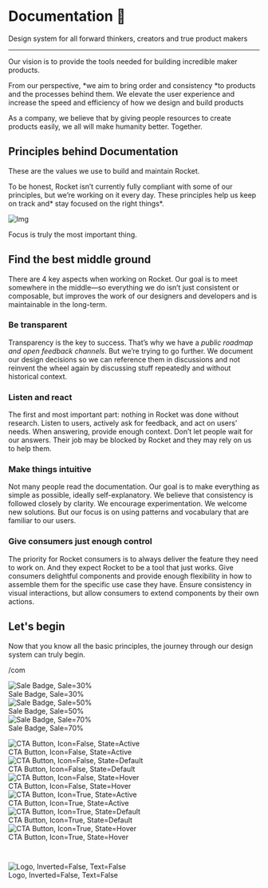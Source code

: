 
# Documentation 🚀

Design system for all forward thinkers, creators and true product makers

---

Our vision is to provide the tools needed for building incredible maker products.

From our perspective, *we aim to bring order and consistency *to products and the processes behind them. We elevate the user experience and increase the speed and efficiency of how we design and build products

As a company, we believe that by giving people resources to create products easily, we all will make humanity better. Together.

## Principles behind Documentation

These are the values we use to build and maintain Rocket.

To be honest, Rocket isn’t currently fully compliant with some of our principles, but we’re working on it every day. These principles help us keep on track and* stay focused on the right things*.

![Img](https://studio-assets.supernova.io/design-systems/14533/9289758a-6300-472a-bbc6-a57098081abf.jpeg?Expires=1990828800&Policy=eyJTdGF0ZW1lbnQiOlt7IlJlc291cmNlIjoiaHR0cHM6Ly9zdHVkaW8tYXNzZXRzLnN1cGVybm92YS5pby9kZXNpZ24tc3lzdGVtcy8xNDUzMy85Mjg5NzU4YS02MzAwLTQ3MmEtYmJjNi1hNTcwOTgwODFhYmYuanBlZyIsIkNvbmRpdGlvbiI6eyJEYXRlTGVzc1RoYW4iOnsiQVdTOkVwb2NoVGltZSI6MTk5MDgyODgwMH19fV19&Signature=E9DL6D-ZtS~4qaH18y5tnHC4gtpQUzZb85NmDFMuezn~MaWHPSumzBv6tXkxGqSgGyKh~9FaYnbfHkcJhU~4F~jdbuY70gbRxUpvnBtyCpz8o0mci-d2A9WoIZ3RGl11izD3c2WMfUaKhSaFlUw8cTGP-9vrqeUi58O2P4zYT9eAeyvOIFzQXgIgljhxiB9mIVU5a4j1vDL8ntJpagEZukKRskOgMrrB4LNQ-nRsvXFF7W5C5EkdoZPZf4jFxcQu2Yj6M9-bqNBXubYMsYYhEXqvqUOAnYVaE59E5PSSe43HKv2gp1ajSJ3ttHtTtCITO8Vyfh1FoTl03Z18ki8iZg__&Key-Pair-Id=APKAJGK34LCCAUR7N6LA)

Focus is truly the most important thing.

## Find the best middle ground

There are 4 key aspects when working on Rocket. Our goal is to meet somewhere in the middle—so everything we do isn’t just consistent or composable, but improves the work of our designers and developers and is maintainable in the long-term.

### Be transparent

Transparency is the key to success. That’s why we have a *public roadmap and open feedback channels*. But we’re trying to go further. We document our design decisions so we can reference them in discussions and not reinvent the wheel again by discussing stuff repeatedly and without historical context.

### Listen and react

The first and most important part: nothing in Rocket was done without research. Listen to users, actively ask for feedback, and act on users’ needs. When answering, provide enough context. Don’t let people wait for our answers. Their job may be blocked by Rocket and they may rely on us to help them.

### Make things intuitive

Not many people read the documentation. Our goal is to make everything as simple as possible, ideally self-explanatory. We believe that consistency is followed closely by clarity. We encourage experimentation. We welcome new solutions. But our focus is on using patterns and vocabulary that are familiar to our users.

### Give consumers just enough control

The priority for Rocket consumers is to always deliver the feature they need to work on. And they expect Rocket to be a tool that just works. Give consumers delightful components and provide enough flexibility in how to assemble them for the specific use case they have. Ensure consistency in visual interactions, but allow consumers to extend components by their own actions.

## Let's begin

Now that you know all the basic principles, the journey through our design system can truly begin.

/com

  
![Sale Badge, Sale=30%](https://studio-assets.supernova.io/design-systems/14533/087718f2-9583-4cee-bf32-82d059f394e3.png?Expires=1990828800&Policy=eyJTdGF0ZW1lbnQiOlt7IlJlc291cmNlIjoiaHR0cHM6Ly9zdHVkaW8tYXNzZXRzLnN1cGVybm92YS5pby9kZXNpZ24tc3lzdGVtcy8xNDUzMy8wODc3MThmMi05NTgzLTRjZWUtYmYzMi04MmQwNTlmMzk0ZTMucG5nIiwiQ29uZGl0aW9uIjp7IkRhdGVMZXNzVGhhbiI6eyJBV1M6RXBvY2hUaW1lIjoxOTkwODI4ODAwfX19XX0_&Signature=UcAEOTv7Obc-1LeVdz7TEBP76DRUIQwTTJNn34StbFrAQSREF9FuRi7nP3m4rMORSJHC50jYMkFP6fWa~KOf-kM4YbCdE6apPvrV9k3~UDlq33mWcZSdzTtuY-cnl1LxOZI7nx8sh5rMLV39BiVB5ktn67AdyFhr~6uPJ718QLfwtB1OdsmbJcjNL7ODEiBw~DNBelIWNoiVJXtuPY7GWvaiEXvTxN-RlGGgPXsNJ3eo-rrd9tp5I4NAuwxgl1of0VXe8rV-W9rqn9IrAxpGI6IE46lx51GszR7FBZLOzDPcl3hlLk2XqFFel4AqEBeblfsB1NVMAy3cnsYL5gwqfw__&Key-Pair-Id=APKAJGK34LCCAUR7N6LA)  
Sale Badge, Sale=30%  
![Sale Badge, Sale=50%](https://studio-assets.supernova.io/design-systems/14533/31646cc7-053b-47d9-a000-ca2c35ed134d.png?Expires=1990828800&Policy=eyJTdGF0ZW1lbnQiOlt7IlJlc291cmNlIjoiaHR0cHM6Ly9zdHVkaW8tYXNzZXRzLnN1cGVybm92YS5pby9kZXNpZ24tc3lzdGVtcy8xNDUzMy8zMTY0NmNjNy0wNTNiLTQ3ZDktYTAwMC1jYTJjMzVlZDEzNGQucG5nIiwiQ29uZGl0aW9uIjp7IkRhdGVMZXNzVGhhbiI6eyJBV1M6RXBvY2hUaW1lIjoxOTkwODI4ODAwfX19XX0_&Signature=VYw0qiNzD0ieIHFGmmnaytwBuBR91z-EeylOzFHb9p7lmaMcWPU~eCu7k3Bvnj0T6h5LCWt8ISUwOWz9lF8plYsdZ5hFP8LsutK2~gKo-jVMrgaFCIykLCOQq2UOxjGUE40tr3etTMkxu6lKipjRPI2~~lbwfniXFOAHDxJq7Q1mCxZoVFM-1nsSrnEqH83J3npEyl30mcyMAqZ0zdmloEKSkWEG9xoYjY1FrlPVsr8huaKNmgga2ToxDu1en-JoW9CfnSyzVusEAKbvRAig2gMb-RncJ962mUPI3hEmdmorhGmOmAUJpi55rHJrLWL22n~gkVF3AfvVfUJZtBRd7g__&Key-Pair-Id=APKAJGK34LCCAUR7N6LA)  
Sale Badge, Sale=50%  
![Sale Badge, Sale=70%](https://studio-assets.supernova.io/design-systems/14533/2af113ca-badb-4624-b738-32d603743cd1.png?Expires=1990828800&Policy=eyJTdGF0ZW1lbnQiOlt7IlJlc291cmNlIjoiaHR0cHM6Ly9zdHVkaW8tYXNzZXRzLnN1cGVybm92YS5pby9kZXNpZ24tc3lzdGVtcy8xNDUzMy8yYWYxMTNjYS1iYWRiLTQ2MjQtYjczOC0zMmQ2MDM3NDNjZDEucG5nIiwiQ29uZGl0aW9uIjp7IkRhdGVMZXNzVGhhbiI6eyJBV1M6RXBvY2hUaW1lIjoxOTkwODI4ODAwfX19XX0_&Signature=iWLFpEMpnXri5L1QxSb3ZSo2YEyVv6AN5AMok4RdY1GbPfaLvJlnu0vOWcnbzrMh-~MZIvloA2FL4f~3Ht1bvhJTiKAAz9eEjLbh71zQ6~LBmLpayTcNZTuOiXpYaY~YkHuClCiU084t4TPXeZLJZDxDlT6HA2hL50IujDG4s0vK5SnJ9oe2GQrXFcts6AOoYRJ45W1QXWmWIX8ooMxaCSABJlWQDyaUa1QgqPQj8ZbaH7tpm4Oq23ydRFVBoScWY7xeAHZUerb7CZL314NrL~~KFe~nDZBjew8b8UHasQzboMAMP4cxFC~s1y-dogQy4NF~U6C94hg6j85X59YY5w__&Key-Pair-Id=APKAJGK34LCCAUR7N6LA)  
Sale Badge, Sale=70%  


  
![CTA Button, Icon=False, State=Active](https://studio-assets.supernova.io/design-systems/14533/b48366d6-a76c-4314-93f1-7f34cd27799e.png?Expires=1990828800&Policy=eyJTdGF0ZW1lbnQiOlt7IlJlc291cmNlIjoiaHR0cHM6Ly9zdHVkaW8tYXNzZXRzLnN1cGVybm92YS5pby9kZXNpZ24tc3lzdGVtcy8xNDUzMy9iNDgzNjZkNi1hNzZjLTQzMTQtOTNmMS03ZjM0Y2QyNzc5OWUucG5nIiwiQ29uZGl0aW9uIjp7IkRhdGVMZXNzVGhhbiI6eyJBV1M6RXBvY2hUaW1lIjoxOTkwODI4ODAwfX19XX0_&Signature=gak3x2~EeV0wT94iYoCabz0vMD2hCBYNedXiG3nEWC85eAZVZFVCE52U6f--I1cSjE9if1Gum5vqlo0iJNSSIulEZBAw7QpIFXnWSDBCjAKO3S--AsaibsRyPWsmrfZoXzUTjBSsufs2vhnVkIYNzmX~G53V9QIHWCdrWKBezVHDsFnpbgtBCkSC2J9InhsTElUFEwLZUT9mMlbFgZQ0nVJvK1HxTORW66gNmRZ6e1C6jPqzeHcF2XYer4dAVs9kcWHkZsFQuxpv8zTNSEaHuTePLwLsgrwsqcvMN~8B7wkaCGWaT9IFMh1x1DVoPVhRVHOBrWWT-6fACq9hF6RiIg__&Key-Pair-Id=APKAJGK34LCCAUR7N6LA)  
CTA Button, Icon=False, State=Active  
![CTA Button, Icon=False, State=Default](https://studio-assets.supernova.io/design-systems/14533/12d6e459-37e7-49c9-a846-f7d047a782a8.png?Expires=1990828800&Policy=eyJTdGF0ZW1lbnQiOlt7IlJlc291cmNlIjoiaHR0cHM6Ly9zdHVkaW8tYXNzZXRzLnN1cGVybm92YS5pby9kZXNpZ24tc3lzdGVtcy8xNDUzMy8xMmQ2ZTQ1OS0zN2U3LTQ5YzktYTg0Ni1mN2QwNDdhNzgyYTgucG5nIiwiQ29uZGl0aW9uIjp7IkRhdGVMZXNzVGhhbiI6eyJBV1M6RXBvY2hUaW1lIjoxOTkwODI4ODAwfX19XX0_&Signature=BYqIrVpU00uRU432txBB6bkxkKlA1XdVqqMAeHUJrXEt-ltzLJ6z0N~KsyFrWNAY3GNT2IUHZvaxYCOOInzfbZjaekSFNtqmp5a5riUy0~2X~u3J64quJcMFoB9fZYJsSpBD~KrS4ouSf~X6pqOKdWk1Gtq7zffTI29AxDDVFxbqE8kbZUqQ~lRVRhKC~ppGn9hpT4uJl4Stez-gqB18UK3dIRpTm5Knj2Nt26lKWRfYLu82w1tF1z5S4MsiulGt7eTSOFndW4DQ5~dBE3y8336n845No8UIKDuvPFf5QgF6pvRcblRP~VZ8DIfkv8BEfIUv0ssTuC3~lO0l4v2Tkg__&Key-Pair-Id=APKAJGK34LCCAUR7N6LA)  
CTA Button, Icon=False, State=Default  
![CTA Button, Icon=False, State=Hover](https://studio-assets.supernova.io/design-systems/14533/fad5924b-eebb-4f5d-8cce-b8e91db1fe7e.png?Expires=1990828800&Policy=eyJTdGF0ZW1lbnQiOlt7IlJlc291cmNlIjoiaHR0cHM6Ly9zdHVkaW8tYXNzZXRzLnN1cGVybm92YS5pby9kZXNpZ24tc3lzdGVtcy8xNDUzMy9mYWQ1OTI0Yi1lZWJiLTRmNWQtOGNjZS1iOGU5MWRiMWZlN2UucG5nIiwiQ29uZGl0aW9uIjp7IkRhdGVMZXNzVGhhbiI6eyJBV1M6RXBvY2hUaW1lIjoxOTkwODI4ODAwfX19XX0_&Signature=XYJDqhM6e2b9Pm32k2YZ2G28tXXqFASy8irMou1B4hKNrNWEhQ76ADtA07kw~xv0Wnl9Nb0iQSsgJVXyppkXJQgWjTp2TuD9CYkgqSNoRP1MA2lL2D6kGehkCERkYepH8xsSg0b0If425cb9iqwXcVjmGfD3-epohMFZKMwDP4RI34sZ0BEncxGrUXi9ETyNpXvvtW5JPpmN6mFQzHk6svZg51E5FcYuR5xjlSjwvg-0Nj1Xn3fFS11QFQY4fYKn1-kJZBkMtD5qnpQa9i4FvEY-Wmsb-tmjPxhtrQpR45Ea4PO7W7F~WnOaDwxIHpt7r95u10toEY3vKmZqKMvCbw__&Key-Pair-Id=APKAJGK34LCCAUR7N6LA)  
CTA Button, Icon=False, State=Hover  
![CTA Button, Icon=True, State=Active](https://studio-assets.supernova.io/design-systems/14533/c68085c2-0406-4218-8adf-d9948c626fdf.png?Expires=1990828800&Policy=eyJTdGF0ZW1lbnQiOlt7IlJlc291cmNlIjoiaHR0cHM6Ly9zdHVkaW8tYXNzZXRzLnN1cGVybm92YS5pby9kZXNpZ24tc3lzdGVtcy8xNDUzMy9jNjgwODVjMi0wNDA2LTQyMTgtOGFkZi1kOTk0OGM2MjZmZGYucG5nIiwiQ29uZGl0aW9uIjp7IkRhdGVMZXNzVGhhbiI6eyJBV1M6RXBvY2hUaW1lIjoxOTkwODI4ODAwfX19XX0_&Signature=KBR-FGVRKx0mXICgd18PR8qZPcy~1Uer1Rw14qBu8u~QgYyakUtGDfd9~5oRjH6c-pSrg62L1reyXtid9thhkP-zeQEP1QvlxqSqDdvQ2P0WaJfz~zFE5E3bLXDKpbZqUzmJEGzvsk4OgJQt5IzM8EaQlI~YXmYm-GCCrDS8Prbx8GTM-Z2lZpj1DLIxn~qWEkorQ56RXL7PChnT-5M~JpIiEHRMlpt3pnIfbwr4OhUkE~yaKfl9o02ofz28ptiOHxikwWS7mWQU3o2LmI2WEUddoApGc26SsK~TImxn1Dfpz7MdF7c8DpoFsKkdet3DTZkg2d-wqpNzxL4N6PEY7w__&Key-Pair-Id=APKAJGK34LCCAUR7N6LA)  
CTA Button, Icon=True, State=Active  
![CTA Button, Icon=True, State=Default](https://studio-assets.supernova.io/design-systems/14533/29ba4b44-aed8-4711-b3b6-0d22061f30a2.png?Expires=1990828800&Policy=eyJTdGF0ZW1lbnQiOlt7IlJlc291cmNlIjoiaHR0cHM6Ly9zdHVkaW8tYXNzZXRzLnN1cGVybm92YS5pby9kZXNpZ24tc3lzdGVtcy8xNDUzMy8yOWJhNGI0NC1hZWQ4LTQ3MTEtYjNiNi0wZDIyMDYxZjMwYTIucG5nIiwiQ29uZGl0aW9uIjp7IkRhdGVMZXNzVGhhbiI6eyJBV1M6RXBvY2hUaW1lIjoxOTkwODI4ODAwfX19XX0_&Signature=A3SYANPy3tTTy2AwZLA-WAEjgMS0z0P2MnWmY73knEM5jgGR1BMsDyFqiWw4Rma19ITCP94tqQ5Zrj~KjO6P1MAr5RxGxkK0ntGRfF7--GcUG9ciQRykpm8HerktcaeckTbei7J-OTVcHupHOx7lBmDxod9BMmKDaaSI-1AoSNYkAAVA8XiU-3movgvxHDcnmt8qxqv5qfy477SKGrbS8M6-6MIuh4Ut4FTZKiYrILadovfUDDYaI8Z7oZ-7fS3e~gjT9beagnahqNviuym3B6LzFnm3RkThftlimirsF5bjT5cmgkM8Fuf0FzeRmFNANYvx2pjnCPf0a9JK7lri-g__&Key-Pair-Id=APKAJGK34LCCAUR7N6LA)  
CTA Button, Icon=True, State=Default  
![CTA Button, Icon=True, State=Hover](https://studio-assets.supernova.io/design-systems/14533/472dda35-ed36-4735-917e-93af9a409c8e.png?Expires=1990828800&Policy=eyJTdGF0ZW1lbnQiOlt7IlJlc291cmNlIjoiaHR0cHM6Ly9zdHVkaW8tYXNzZXRzLnN1cGVybm92YS5pby9kZXNpZ24tc3lzdGVtcy8xNDUzMy80NzJkZGEzNS1lZDM2LTQ3MzUtOTE3ZS05M2FmOWE0MDljOGUucG5nIiwiQ29uZGl0aW9uIjp7IkRhdGVMZXNzVGhhbiI6eyJBV1M6RXBvY2hUaW1lIjoxOTkwODI4ODAwfX19XX0_&Signature=QKH50guLv7r5TzmMnrzwfqT4wBrpFFsNt0QIsgjbY3zYSgXmOMycGR3yJ8c2FNoh5-SHW7QvDbsRiCpVEgywqHkA3BrVBlO5hil68VEVQG6nSHMCxKw0Ek4S0CB3zqZTLXro7G8UPKdZ0GhztxaQDAf2R3xprwX5QIWC6A2QXR3EB6MpRFMUzqeRWn~cNQudgPVlE6F8CTdBIlQBQL02-YKTEsSwQtEqom6Imneczd8edejN-s8BuPDVNf4oM2uXYh4E-lrALah9yb7UT9fg6z4vEq4pelGqP6gX1~rib6kviIi~umGPCz2JXjVPT7W-iZrikPmTpDtOiBka2-4SiA__&Key-Pair-Id=APKAJGK34LCCAUR7N6LA)  
CTA Button, Icon=True, State=Hover  


```javascript  
  
```

  
![Logo, Inverted=False, Text=False](https://studio-assets.supernova.io/design-systems/14533/db51786c-983c-4f79-a1d0-315ca86f70cf.png?Expires=1990828800&Policy=eyJTdGF0ZW1lbnQiOlt7IlJlc291cmNlIjoiaHR0cHM6Ly9zdHVkaW8tYXNzZXRzLnN1cGVybm92YS5pby9kZXNpZ24tc3lzdGVtcy8xNDUzMy9kYjUxNzg2Yy05ODNjLTRmNzktYTFkMC0zMTVjYTg2ZjcwY2YucG5nIiwiQ29uZGl0aW9uIjp7IkRhdGVMZXNzVGhhbiI6eyJBV1M6RXBvY2hUaW1lIjoxOTkwODI4ODAwfX19XX0_&Signature=l6gQgLwIIRN9uDm2WdS3hRPRnG9H9lYxaPkapctd7TLHjbx2K1ym4yzrv7Mm2ne7SWmKpob2jVuItmyrrmLm3fBzS~J3hMSRsGLsQtRlyVOmXcO6adYK2BTef2oM9o8ijq9TFZVCy3p4QQ4eL6Ij-uv8PevMve8Bcwmg-X2ZJsIdz6GX0qVOWghhwJn3UCJupBD54LsXg70mTOW2AwWEKVZWfq9GP1nl1f~5rjtVTv8z4rgLHvfZmdPa30lQEuCOJLfEBtgRTZMjMVVcDPI6E6UKHCctixvokddxQg9u-0XnN-ikzbHLIHhhlDq6OOgFWySRc4ZPK~iQhJGhjYEvwA__&Key-Pair-Id=APKAJGK34LCCAUR7N6LA)  
Logo, Inverted=False, Text=False  


  
  
